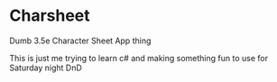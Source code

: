 # Charsheet
Dumb 3.5e Character Sheet App thing

This is just me trying to learn c# and making something fun to use for Saturday night DnD
